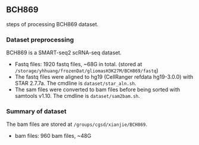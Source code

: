 
## BCH869
steps of processing BCH869 dataset.

### Dataset preprocessing
BCH869 is a SMART-seq2 scRNA-seq dataset. 
- Fastq files: 1920 fastq files, ~68G in total.
  (stored at `/storage/yhhuang/frozenDat/gliomasH3K27M/BCH869/fastq`)
- The fastq files were aligned to hg19 (CellRanger refdata hg19-3.0.0) with STAR 2.7.7a. 
  The cmdline is `dataset/star_aln.sh`.
- The sam files were converted to bam files before being sorted with samtools v1.10.
  The cmdline is `dataset/sam2bam.sh`.

### Summary of dataset
The bam files are stored at `/groups/cgsd/xianjie/BCH869`.
- bam files: 960 bam files, ~48G

